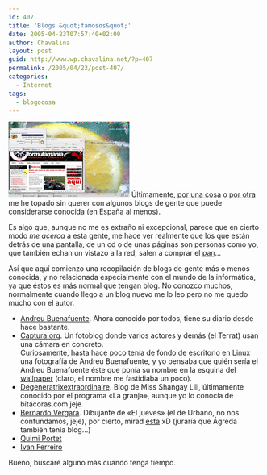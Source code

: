 ```yaml
---
id: 407
title: 'Blogs &quot;famosos&quot;'
date: 2005-04-23T07:57:40+02:00
author: Chavalina
layout: post
guid: http://www.wp.chavalina.net/?p=407
permalink: /2005/04/23/post-407/
categories:
  - Internet
tags:
  - blogocosa
---
```

<a href="imagenes/fotos/originales/escritorio-buenafuente.jpg" target="_blank"><img class="imgizqda" src="/imagenes/fotos/escritorio-buenafuente.jpg" alt="Mi escritorio con un fondo de Andreu Buenafuente" /></a> &Uacute;ltimamente, <a href="http://www.chavalina.net/comentar.php?idpost=395#4001" target="_blank">por una cosa</a> o <a href="http://www.chavalina.net/comentar.php?idpost=406#4101" target="_blank">por otra</a> me he topado sin querer con algunos blogs de gente que puede considerarse conocida (en Espa&ntilde;a al menos).

Es algo que, aunque no me es extra&ntilde;o ni excepcional, parece que en cierto modo _me acerca_ a esta gente, me hace ver realmente que los que est&aacute;n detr&aacute;s de una pantalla, de un cd o de unas p&aacute;ginas son personas como yo, que tambi&eacute;n echan un vistazo a la red, salen a comprar el <a href="http://www.chavalina.net/comentar.php?idpost=372&#038;q=bocadillo" target="_blank">pan</a>&#8230;

As&iacute; que aqu&iacute; comienzo una recopilaci&oacute;n de blogs de gente m&aacute;s o menos conocida, y no relacionada especialmente con el mundo de la inform&aacute;tica, ya que &eacute;stos es m&aacute;s normal que tengan blog. No conozco muchos, normalmente cuando llego a un blog nuevo me lo leo pero no me quedo mucho con el autor. 

  * <a href="http://www.andreubuenafuente.com/" target="_blank">Andreu Buenafuente</a>. Ahora conocido por todos, tiene su diario desde hace bastante.
  * <a href="http://captura.org/" target="_blank">Captura.org</a>. Un fotoblog donde varios actores y dem&aacute;s (el Terrat) usan una c&aacute;mara en concreto.  
    Curiosamente, hasta hace poco ten&iacute;a de fondo de escritorio en Linux una fotograf&iacute;a de Andreu Buenafuente, y yo pensaba que qui&eacute;n ser&iacute;a el Andreu Buenafuente &eacute;ste que pon&iacute;a su nombre en la esquina del <a href="http://captura.elterrat.com/img/exilim/wp_andreubuenafuente0449_1024x768.jpg" target="_blank">wallpaper</a> (claro, el nombre me fastidiaba un poco).
  * <a href="http://www.shangaylily.com/diario/" target="_blank">Degeneratrixextraordinaire</a>. Blog de Miss Shangay Lili, &uacute;ltimamente conocido por el programa «La granja», aunque yo lo conoc&iacute;a de bit&aacute;coras.com jeje
  * <a href="http://www.bernardovergara.com/" target="_blank">Bernardo Vergara</a>. Dibujante de «El jueves» (el de Urbano, no nos confundamos, jeje), por cierto, mirad <a href="http://www.eljueves.es/ciberjueves/ismael/tiras/ismael42.gif" target="_blank">esta</a> xD (jurar&iacute;a que &Aacute;greda tambi&eacute;n ten&iacute;a blog&#8230;)
  * <a href="http://www.quimiportet.com/blog/" target="_blank">Quimi Portet</a>
  * <a href="http://ivanferreiro.blogspot.com/" target="_blank">Ivan Ferreiro</a>

Bueno, buscar&eacute; alguno m&aacute;s cuando tenga tiempo.